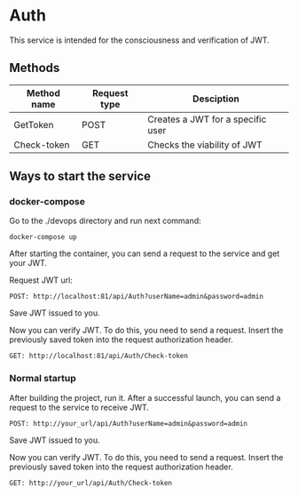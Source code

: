 # Auth
This service is intended for the consciousness and verification of JWT.

<h2>Methods</h2>

| Method name | Request type | Desciption |
| ----------- | ------------ | ---------- |
| GetToken | POST | Creates a JWT for a specific user |
| Check-token | GET | Checks the viability of JWT |

<h2>Ways to start the service</h2>

<h3>docker-compose</h3>

Go to the ./devops directory and run next command:

```
docker-compose up
```

After starting the container, you can send a request to the service and get your JWT.

Request JWT url:

```
POST: http://localhost:81/api/Auth?userName=admin&password=admin
```

Save JWT issued to you.

Now you can verify JWT. To do this, you need to send a request. Insert the previously saved token into the request authorization header.

```
GET: http://localhost:81/api/Auth/Check-token
```

<h3>Normal startup</h3>

After building the project, run it. After a successful launch, you can send a request to the service to receive JWT.

```
POST: http://your_url/api/Auth?userName=admin&password=admin
```

Save JWT issued to you.

Now you can verify JWT. To do this, you need to send a request. Insert the previously saved token into the request authorization header.

```
GET: http://your_url/api/Auth/Check-token
```
